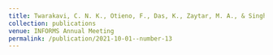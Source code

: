 ```yaml
---
title: Twarakavi, C. N. K., Otieno, F., Das, K., Zaytar, M. A., & Singh, J. (2021, October). Climate-aware Forecasting Of Agricultural Produce Across Large Regions. In INFORMS Annual Meeting.
collection: publications
venue: INFORMS Annual Meeting
permalink: /publication/2021-10-01--number-13
---
```

